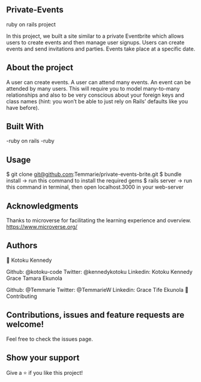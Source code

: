 ## Private-Events

ruby on rails project

In this project, we built a site similar to a private Eventbrite which allows users to create events and then manage user signups. Users can create events and send invitations and parties. Events take place at a specific date.

## About the project
A user can create events. A user can attend many events. An event can be attended by many users. This will require you to model many-to-many relationships and also to be very conscious about your foreign keys and class names (hint: you won’t be able to just rely on Rails’ defaults like you have before).

## Built With
-ruby on rails
-ruby

## Usage
$ git clone git@github.com:Temmarie/private-events-brite.git
$ bundle install -> run this command to install the required gems
$ rails server -> run this command in terminal, then open localhost.3000 in your web-server

## Acknowledgments
Thanks to microverse for facilitating the learning experience and overview.
https://www.microverse.org/


## Authors
👤 Kotoku Kennedy

Github: @kotoku-code
Twitter: @kennedykotoku
Linkedin: Kotoku Kennedy
Grace Tamara Ekunola

Github: @Temmarie
Twitter: @TemmarieW
Linkedin: Grace Tife Ekunola
🤝 Contributing

## Contributions, issues and feature requests are welcome!

Feel free to check the issues page.

## Show your support
Give a ⭐️ if you like this project!